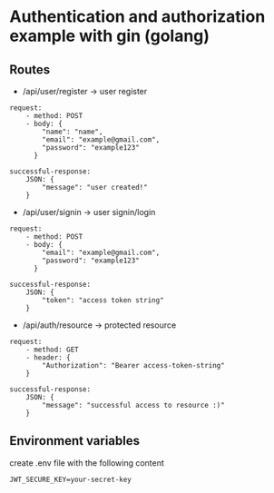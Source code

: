 # Authentication and authorization example with gin (golang)

## Routes

- /api/user/register -> user register

```
request:
    - method: POST
    - body: {
        "name": "name",
        "email": "example@gmail.com",
        "password": "example123"
      }
```

```
successful-response:
    JSON: {
	    "message": "user created!"
    }
```

- /api/user/signin -> user signin/login

```
request:
    - method: POST
    - body: {
        "email": "example@gmail.com",
        "password": "example123"
      }
```

```
successful-response:
    JSON: {
	    "token": "access token string"
    }
```

- /api/auth/resource -> protected resource

```
request:
    - method: GET
    - header: {
        "Authorization": "Bearer access-token-string"
    }
```

```
successful-response:
    JSON: {
	    "message": "successful access to resource :)"
    }
```

## Environment variables

create .env file with the following content

```
JWT_SECURE_KEY=your-secret-key
```
